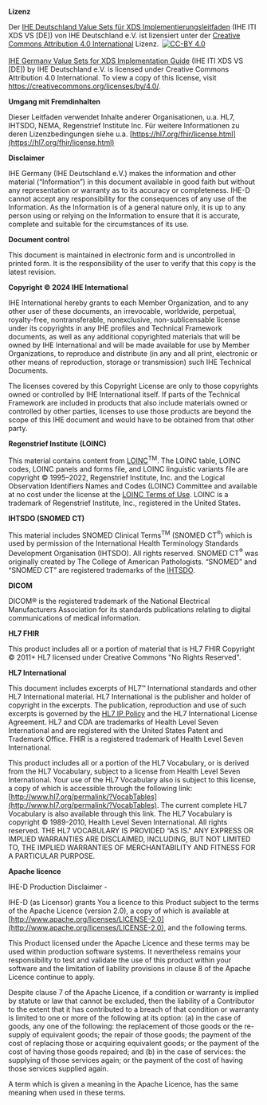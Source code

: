 **Lizenz**

Der <a href="https://build.fhir.org/ig/IHE-Germany/ITI.XDS.VS/">IHE Deutschland Value Sets für XDS Implementierungsleitfaden</a> (IHE ITI XDS VS [DE]) von IHE Deutschland e.V. ist lizensiert unter der <a href="https://creativecommons.org/licenses/by/4.0/">Creative Commons Attribution 4.0 International</a> Lizenz. <a href="https://creativecommons.org/licenses/by/4.0/"><img src="https://mirrors.creativecommons.org/presskit/buttons/88x31/svg/by.svg" alt="CC-BY 4.0" title="CC-BY 4.0" style="max-height:2em;margin-left:.2em;"></a>
<br/><br/>
<a href="https://build.fhir.org/ig/IHE-Germany/ITI.XDS.VS/">IHE Germany Value Sets for XDS Implementation Guide</a> (IHE ITI XDS VS [DE]) by IHE Deutschland e.V. is licensed under Creative Commons Attribution 4.0 International. To view a copy of this license, visit <a href="https://creativecommons.org/licenses/by/4.0/">https://creativecommons.org/licenses/by/4.0/</a>.


**Umgang mit Fremdinhalten**

Dieser Leitfaden verwendet Inhalte anderer Organisationen, u.a. HL7, IHTSDO, NEMA, Regenstrief Institute Inc. 
Für weitere Informationen zu deren Lizenzbedingungen siehe u.a. 
[https://hl7.org/fhir/license.html](https://hl7.org/fhir/license.html)


**Disclaimer**

IHE Germany (IHE Deutschland e.V.) makes the information and other material (“Information”) in this document available in good faith 
but without any representation or warranty as to its accuracy or completeness. IHE-D cannot accept any responsibility 
for the consequences of any use of the Information. As the Information is of a general nature only, 
it is up to any person using or relying on the Information to ensure that it is accurate, complete and suitable for the circumstances of its use.


**Document control**

This document is maintained in electronic form and is uncontrolled in printed form. 
It is the responsibility of the user to verify that this copy is the latest revision.

**Copyright © 2024 IHE International**

IHE International hereby grants to each Member Organization, and to any other user of these documents, 
an irrevocable, worldwide, perpetual, royalty-free, nontransferable, nonexclusive, 
non-sublicensable license under its copyrights in any IHE profiles and Technical Framework documents, 
as well as any additional copyrighted materials that will be owned by IHE International and 
will be made available for use by Member Organizations, to reproduce and distribute (in any and all print, 
electronic or other means of reproduction, storage or transmission) such IHE Technical Documents.

The licenses covered by this Copyright License are only to those copyrights owned or controlled by IHE International itself. 
If parts of the Technical Framework are included in products that also include materials owned or controlled by other parties,
licenses to use those products are beyond the scope of this IHE document and would have to be obtained from that other party.


**Regenstrief Institute (LOINC)**

This material contains content from [LOINC](http://loinc.org)<sup>TM</sup>. The LOINC table, LOINC codes,
LOINC panels and forms file, and LOINC linguistic variants file are copyright © 1995–2022, 
Regenstrief Institute, Inc. and the Logical Observation Identifiers Names and Codes (LOINC) Committee and available at no cost 
under the license at the [LOINC Terms of Use](https://loinc.org/terms-of-use/). 
LOINC is a trademark of Regenstrief Institute, Inc., registered in the United States.


**IHTSDO (SNOMED CT)**

This material includes SNOMED Clinical Terms<sup>TM</sup> (SNOMED CT<sup>&reg;</sup>) which is used by permission of the 
International Health Terminology Standards Development Organisation (IHTSDO). All rights reserved. 
SNOMED CT<sup>&reg;</sup> was originally created by The College of American Pathologists. 
“SNOMED” and “SNOMED CT” are registered trademarks of the [IHTSDO](http://www.ihtsdo.org/).

**DICOM**

DICOM® is the registered trademark of the National Electrical Manufacturers Association for its standards publications 
relating to digital communications of medical information. 

**HL7 FHIR**

This product includes all or a portion of material that is HL7 FHIR Copyright © 2011+ HL7 licensed under Creative Commons "No Rights Reserved".


**HL7 International**

This document includes excerpts of HL7™ International standards and other HL7 International material. 
HL7 International is the publisher and holder of copyright in the excerpts. The publication, 
reproduction and use of such excerpts is governed by the [HL7 IP Policy](http://www.hl7.org/legal/ippolicy.cfm) and the HL7 International License Agreement. 
HL7 and CDA are trademarks of Health Level Seven International and are registered with the United States Patent and Trademark Office. 
FHIR is a registered trademark of Health Level Seven International.

This product includes all or a portion of the HL7 Vocabulary, or is derived from the HL7 Vocabulary, 
subject to a license from Health Level Seven International. Your use of the HL7 Vocabulary also is subject to this license, 
a copy of which is accessible through the following link: [http://www.hl7.org/permalink/?VocabTables](http://www.hl7.org/permalink/?VocabTables). 
The current complete HL7 Vocabulary is also available through this link. 
The HL7 Vocabulary is copyright © 1989-2010, Health Level Seven International. 
All rights reserved. THE HL7 VOCABULARY IS PROVIDED "AS IS." 
ANY EXPRESS OR IMPLIED WARRANTIES ARE DISCLAIMED, INCLUDING, BUT NOT LIMITED TO, THE IMPLIED WARRANTIES OF MERCHANTABILITY AND FITNESS FOR A PARTICULAR PURPOSE.


**Apache licence**

IHE-D Production Disclaimer - 

IHE-D (as Licensor) grants You a licence to this Product subject to the terms of the Apache Licence (version 2.0), 
a copy of which is available at [http://www.apache.org/licenses/LICENSE-2.0](http://www.apache.org/licenses/LICENSE-2.0), and the following terms.
 
This Product licensed under the Apache Licence and these terms may be used within production software systems. 
It nevertheless remains your responsibility to test and validate the use of this product within 
your software and the limitation of liability provisions in clause 8 of the Apache Licence continue to apply.

Despite clause 7 of the Apache Licence, if a condition or warranty is implied by statute or law that cannot be excluded, 
then the liability of a Contributor to the extent that it has contributed to a breach of that condition or 
warranty is limited to one or more of the following at its option: (a) in the case of goods, any one of the following: 
the replacement of those goods or the re-supply of equivalent goods; the repair of those goods; 
the payment of the cost of replacing those or acquiring equivalent goods; or the payment of the cost of having those goods repaired; 
and (b) in the case of services: the supplying of those services again; or the payment of the cost of having those services supplied again.

A term which is given a meaning in the Apache Licence, has the same meaning when used in these terms.
